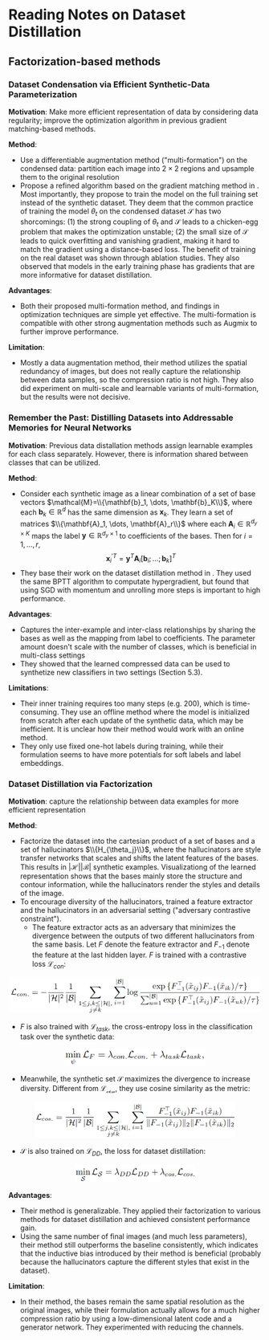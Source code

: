 # Reading Notes on Dataset Distillation
## Factorization-based methods
### Dataset Condensation via Efficient Synthetic-Data Parameterization
**Motivation**: Make more efficient representation of data by considering data regularity; improve the optimization algorithm in previous gradient matching-based methods.

**Method**: 
- Use a differentiable augmentation method ("multi-formation") on the condensed data: partition each image into $2 \times 2$ regions and upsample them to the original resolution
- Propose a refined algorithm based on the gradient matching method in . Most importantly, they propose to train the model on the full training set instead of the synthetic dataset. They deem that the common practice of training the model $\theta_t$ on the condensed dataset $\mathcal{S}$ has two shorcomings: (1) the strong coupling of $\theta_t$ and $\mathcal{S}$ leads to a chicken-egg problem that makes the optimization unstable; (2) the small size of $\mathcal{S}$ leads to quick overfitting and vanishing gradient, making it hard to match the gradient using a distance-based loss. The benefit of training on the real dataset was shown through ablation studies. They also observed that models in the early training phase has gradients that are more informative for dataset distillation.

**Advantages**: 
- Both their proposed multi-formation method, and findings in optimization techniques are simple yet effective. The multi-formation is compatible with other strong augmentation methods such as Augmix to further improve performance.

**Limitation**: 
- Mostly a data augmentation method, their method utilizes the spatial redundancy of images, but does not really capture the relationship between data samples, so the compression ratio is not high. They also did experiment on multi-scale and learnable variants of multi-formation, but the results were not decisive.

### Remember the Past: Distilling Datasets into Addressable Memories for Neural Networks
**Motivation**: Previous data distallation methods assign learnable examples for each class separately. However, there is information shared between classes that can be utilized.

**Method**: 
- Consider each synthetic image as a linear combination of a set of base vectors $\mathcal{M}=\\{\mathbf{b}_1, \dots, \mathbf{b}_K\\}$, where each $\mathbf{b}_k \in \mathbb{R}^d$ has the same dimension as $\mathbf{x}_k$. They learn a set of matrices $\\{\mathbf{A}_1, \dots, \mathbf{A}_r\\}$ where each $\mathbf{A}_i \in \mathbb{R}^{d_y \times K}$ maps the label $\mathbf{y} \in \mathbb{R}^{d_y \times 1}$ to coefficients of the bases. Then for $i=1, \dots, r$,
$${\mathbf{x}_i^{\prime}}^T = \mathbf{y}^{T} \mathbf{A}_i [\mathbf{b}_i; \dots ;\mathbf{b}_k]^T$$
- They base their work on the dataset distillation method in . They used the same BPTT algorithm to computate hypergradient, but found that using SGD with momentum and unrolling more steps is important to high performance. 

**Advantages**: 
- Captures the inter-example and inter-class relationships by sharing the bases as well as the mapping from label to coefficients. The parameter amount doesn't scale with the number of classes, which is beneficial in multi-class settings
- They showed that the learned compressed data can be used to synthetize new classifiers in two settings (Section 5.3).

**Limitations**: 
- Their inner training requires too many steps (e.g. 200), which is time-consuming. They use an offline method where the model is initialized from scratch after each update of the synthetic data, which may be inefficient. It is unclear how their method would work with an online method.
- They only use fixed one-hot labels during training, while their formulation seems to have more potentials for soft labels and label embeddings.

### Dataset Distillation via Factorization
**Motivation**: capture the relationship between data examples for more efficient representation

**Method**: 
- Factorize the dataset into the cartesian product of a set of bases and a set of hallucinators $\\{H_{\theta_j}\\}$, where the hallucinators are style transfer networks that scales and shifts the latent features of the bases. This results in $|\mathcal{H}| |\mathcal{B}|$ synthetic examples. Visualizationg of the learned representation shows that the bases mainly store the structure and contour information, while the hallucinators render the styles and details of the image.
- To encourage diversity of the hallucinators, trained a feature extractor and the hallucinators in an adversarial setting ("adversary contrastive constraint"). 
  - The feature extractor acts as an adversary that minimizes the divergence between the outputs of two different hallucinators from the same basis. Let $F$ denote the feature extractor and $F_{-1}$ denote the feature at the last hidden layer. $F$ is trained with a contrastive loss $\mathcal{L}_{con}$:
<p align="center">
  <img src="https://github.com/Liu-Hy/reading-notes-dataset-distillation/blob/main/imgs/HaBa%20eq3.png" width="500" height="72"/>
</p>

  - $F$ is also trained with $\mathcal{L}_{task}$, the cross-entropy loss in the classification task over the synthetic data:
<p align="center">
  <img src="https://github.com/Liu-Hy/reading-notes-dataset-distillation/blob/main/imgs/HaBa%20eq%204.png" width="280" height="36"/>
</p>

  - Meanwhile, the synthetic set $\mathcal{S}$ maximizes the divergence to increase diversity. Different from $\mathcal{L_{con}}$, they use cosine similarity as the metric:
<p align="center">
  <img src="https://github.com/Liu-Hy/reading-notes-dataset-distillation/blob/main/imgs/HaBa%20eq%205.png" width="400" height="72"/>
</p>

- $\mathcal{S}$ is also trained on $\mathcal{L}_{DD}$, the loss for dataset distillation:

<p align="center">
  <img src="https://github.com/Liu-Hy/reading-notes-dataset-distillation/blob/main/imgs/HaBa%20eq6.png" width="240" height="36"/>
</p>

**Advantages**: 
- Their method is generalizable. They applied their factorization to various methods for dataset distillation and achieved consistent performance gain.
- Using the same number of final images (and much less parameters), their method still outperforms the baseline consistently, which indicates that the inductive bias introduced by their method is beneficial (probably because the hallucinators capture the different styles that exist in the dataset).

**Limitation**: 
- In their method, the bases remain the same spatial resolution as the original images, while their formulation actually allows for a much higher compression ratio by using a low-dimensional latent code and a generator network. They experimented with reducing the channels.


